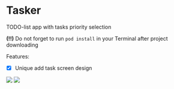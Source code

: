 # Tasker

TODO-list app with tasks priority selection

**(!!)** Do not forget to run ```pod install``` in your Terminal after project downloading

Features:
- [x] Unique add task screen design

![](https://raw.githubusercontent.com/piechart/VkCourse/master/TODO-Manager/TODO-Manager/s2.png)
![](https://raw.githubusercontent.com/piechart/VkCourse/master/TODO-Manager/TODO-Manager/s1.png)

